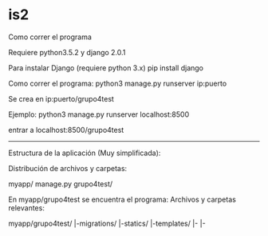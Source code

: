 # is2

Como correr el programa

Requiere python3.5.2 y django 2.0.1

Para instalar Django (requiere python 3.x)
pip install django

Como correr el programa:
python3 manage.py runserver ip:puerto

Se crea en ip:puerto/grupo4test

Ejemplo: 
python3 manage.py runserver localhost:8500

entrar a
localhost:8500/grupo4test

*********************

Estructura de la aplicación (Muy simplificada):

Distribución de archivos y carpetas:

myapp/
  manage.py
  grupo4test/

 
En myapp/grupo4test se encuentra el programa:
Archivos y carpetas relevantes:

myapp/grupo4test/
  |-migrations/
  |-statics/
  |-templates/
  |-
  |-
  
  




